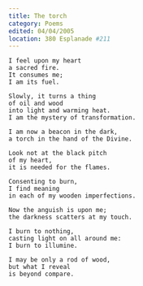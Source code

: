 ```yaml
---
title: The torch
category: Poems
edited: 04/04/2005
location: 380 Esplanade #211
---
```


    I feel upon my heart
    a sacred fire.
    It consumes me;
    I am its fuel.

    Slowly, it turns a thing
    of oil and wood
    into light and warming heat.
    I am the mystery of transformation.

    I am now a beacon in the dark,
    a torch in the hand of the Divine.

    Look not at the black pitch
    of my heart,
    it is needed for the flames.

    Consenting to burn,
    I find meaning
    in each of my wooden imperfections.

    Now the anguish is upon me;
    the darkness scatters at my touch.

    I burn to nothing,
    casting light on all around me:
    I burn to illumine.

    I may be only a rod of wood,
    but what I reveal
    is beyond compare.


